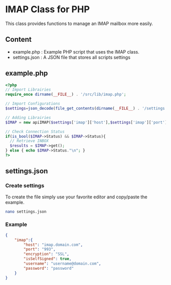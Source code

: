 # IMAP Class for PHP
This class provides functions to manage an IMAP mailbox more easily.

## Content
 - example.php : Example PHP script that uses the IMAP class.
 - settings.json : A JSON file that stores all scripts settings

## example.php
```PHP
<?php
// Import Librairies
require_once dirname(__FILE__) . '/src/lib/imap.php';

// Import Configurations
$settings=json_decode(file_get_contents(dirname(__FILE__) . '/settings.json'),true);

// Adding Librairies
$IMAP = new apiIMAP($settings['imap']['host'],$settings['imap']['port'],$settings['imap']['encryption'],$settings['imap']['username'],$settings['imap']['password'],$settings['imap']['isSelfSigned']);

// Check Connection Status
if(is_bool($IMAP->Status) && $IMAP->Status){
  // Retrieve INBOX
  $results = $IMAP->get();
} else { echo $IMAP->Status."\n"; }
?>
```

## settings.json
### Create settings
To create the file simply use your favorite editor and copy/paste the example.
```BASH
nano settings.json
```
### Example
```JSON
{
    "imap":{
        "host": "imap.domain.com",
        "port": "993",
        "encryption": "SSL",
        "isSelfSigned": true,
        "username": "username@domain.com",
        "password": "password"
    }
}
```
